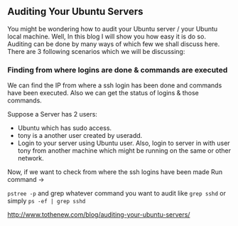 ## Auditing Your Ubuntu Servers
You might be wondering how to audit your Ubuntu server / your Ubuntu local machine. Well, In this blog I will show you how easy it is do so. Auditing can be done by many ways of which few we shall discuss here. There are 3 following scenarios which we will be discussing:

### Finding from where logins are done & commands are executed
We can find the IP from where a ssh login has been done and commands have been executed. Also we can get the status of logins & those commands.

Suppose a Server has 2 users:
* Ubuntu which has sudo access.
* tony is a another user created by useradd.
* Login to your server using Ubuntu user.
Also, login to server in with user tony from another machine which might be running on the same or other network.

Now, if we want to check from where the ssh logins have been made
Run command ->

`pstree -p` and grep whatever command you want to audit
like `grep sshd`
or simply `ps -ef | grep sshd`

http://www.tothenew.com/blog/auditing-your-ubuntu-servers/